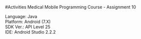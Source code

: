 #Activities
Medical Mobile Programming Course - Assignment 10

Language:	Java<br>
Platform:	Android (7.X)<br>
SDK Ver.:	API Level 25<br>
IDE:		Android Studio 2.2.2
